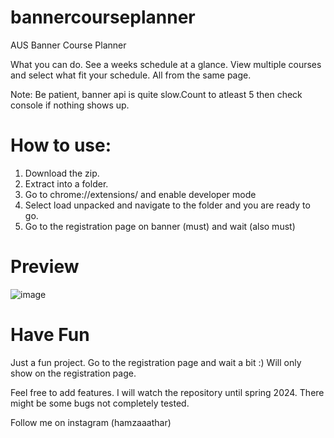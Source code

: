 # bannercourseplanner
AUS Banner Course Planner 

What you can do. See a weeks schedule at a glance. View multiple courses and select what fit your schedule. All from the same page.

Note: Be patient, banner api is quite slow.Count to atleast 5 then check console if nothing shows up.

# How to use:
1. Download the zip.
2. Extract into a folder.
3. Go to chrome://extensions/ and enable developer mode
4. Select load unpacked and navigate to the folder and you are ready to go.
5. Go to the registration page on banner (must) and wait (also must)

# Preview
![image](https://github.com/hamzaathar/bannercourseplanner/assets/74014297/5c81437b-5676-4675-b1af-2c987a4fa024)

# Have Fun
Just a fun project. Go to the registration page and wait a bit :)
Will only show on the registration page.

Feel free to add features. I will watch the repository until spring 2024.
There might be some bugs not completely tested.

Follow me on instagram (hamzaaathar)
